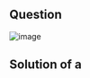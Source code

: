 ## Question

![image](https://github.com/user-attachments/assets/c65ce294-97b6-486c-a71d-85b77be30ab5)

## Solution of a

